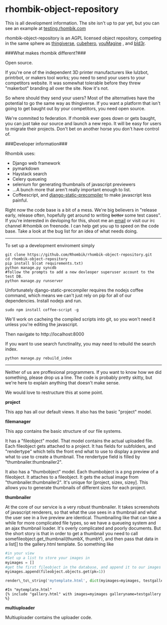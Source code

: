 rhombik-object-repository
=============


This is all development information. The site isn't up to par yet, but you can see an example at [testing.rhombik.com](http://testing.rhombik.com)

rhombik-object-repository is an AGPL licensed object repository, competing in the same sphere as [thingiverse](http://thingiverse.com), [cubehero](http://cubehero.com), [youMagine](http://www.youmagine.com)
, and [bld3r](http://bld3r.com).

###What makes rhombik different?###

Open source.

If you're one of the independent 3D printer manufacturers like lulzbot, printrbot, or makers tool works; you need to send your users to your competitors website. It was somewhat tolerable before they threw "makerbot" branding all over the site. Now it's not.

So where should they send your users? Most of the alternatives have the potential to go the same way as thingiverse. If you want a platform that isn't going to get baught out by your competitors, you need open source.

We're commited to federation. If rhombik ever goes down or gets baught, you can just take our source and launch a new repo. It will be easy for users to migrate their projects. Don't bet on another horse you don't have control of.

###Developer information###

Rhombik uses:

 * Django web framework
 * pymarkdown
 * Haystack search
 * Celery queueing
 * selenium for generating thumbnails of javascript previewers
 * ...A bunch more that aren't really important enough to list.
 * Coffeescript, and [django-static-precompiler](https://github.com/andreyfedoseev/django-static-precompiler) to make javascript less painful.


Right now the code base is a bit of a mess. We're big believers in "release early, release often, hopefully get around to writing ~~better~~ some test cases". If you're interested in devloping for this, shoot me an [email](mailto://traverse.da@gmail.com) or visit our irc channel #rhombik on freenode. I can help get you up to speed on the code base. Take a look at the bug list for an idea of what needs doing.

---
To set up a development enviroment simply

    git clone https://github.com/Rhombik/rhombik-object-repository.git
    cd rhombik-object-repository
    pip install $(cat requirements.txt)
    python manage.py syncdb
    #follow the prompts to add a new devleoper superuser account to the test DB.
    python manage.py runserver

Unfortunately django-static-precompiler requires the nodejs coffee command, which means we can't just rely on pip for all of our dependencies. Install nodejs and run.

    sudo npm install coffee-script -g

We'll work on cacheing the compiled scripts into git, so you won't need it unless you're editing the javascript.

Then navigate to http://localhost:8000

If you want to use search functinality, you may need to rebuild the search index.

    python manage.py rebuild_index

---

Neither of us are proffesional programmers. If you want to know how we did something, please drop us a line. The code is probably pretty skitty, but we're here to explain anything that doesn't make sense.

We would love to restructure this at some point.

**project**

This app has all our default views. It also has the basic "project" model.

**filemanager**

This app contains the basic structure of our file systems. 

It has a "fileobject" model. That model contains the actual uploaded file. Each fileobject gets attached to a project. It has fields for subfolders, and "rendertype" which tells the front end what to use to display a preview and what to use to create a thumbnail. The rendertype field is filled by "thumbnailer.thumbnailer2".

It also has a "thumbobject" model. Each thumbobject is a png preview of a fileobject. It attaches to a fileobject. It gets the actual image from "thumbnailer.thumbnailer2". It's unique for [project, sizex, sizey]. This allows you to generate thumbnails of different sizes for each project.

**thumbnailer**

At the core of our service is a very robust thumbnailer. It takes screenshots of javascript renderers, so that what the use sees in a thumbnail and what the user see in a live preview are identical. Thumbnailing like that can take a while for more complicated file types, so we have a queueing system and an ajax thumbnail loader. It's overly complicated and poorly documents. But the short story is that in order to get a thumbnail you need to call somefileobject.get\_thumbnail(thumbX, thumbY), and then pass that data in a list[] to the gallery.html template. So something like

```python
#in your view
#Set up a list to store your images in
myimages = []
#get the first fileobject in the database, and append it to our images list.
myimages.append(fileobject.objects.get(pk=1))

render\_to\_string('mytemplate.html', dict(myimages=myimages, testgallery="testgallery")
```
```
#In "mytemplate.html"
{% include "gallery.html" with images=myimages galleryname=testgallery %}
```

**multiuploader**

Multiuploader contains the uploader code.




